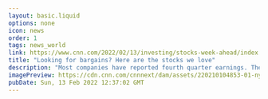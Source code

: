 ```yaml
---
layout: basic.liquid
options: none
icon: news
order: 1
tags: news_world
link: https://www.cnn.com/2022/02/13/investing/stocks-week-ahead/index.html
title: "Looking for bargains? Here are the stocks we love"
description: "Most companies have reported fourth quarter earnings. The biggest takeaway for investors? This is a stock picker's market. Some companies are thriving while their competitors are not."
imagePreview: https://cdn.cnn.com/cnnnext/dam/assets/220210104853-01-nyse-0204-video-synd-2.jpg
pubDate: Sun, 13 Feb 2022 12:37:02 GMT
---
```

